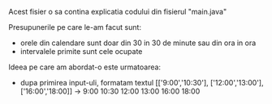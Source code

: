 Acest fisier o sa contina explicatia codului din fisierul "main.java"

Presupunerile pe care le-am facut sunt:
  - orele din calendare sunt doar din 30 in 30 de minute sau din ora in ora
  - intervalele primite sunt cele ocupate
  
Ideea pe care am abordat-o este urmatoarea:
  - dupa primirea input-uli, formatam textul
    [['9:00','10:30'], ['12:00','13:00'], ['16:00','18:00]] &rarr; 9:00 10:30 12:00 13:00 16:00 18:00
